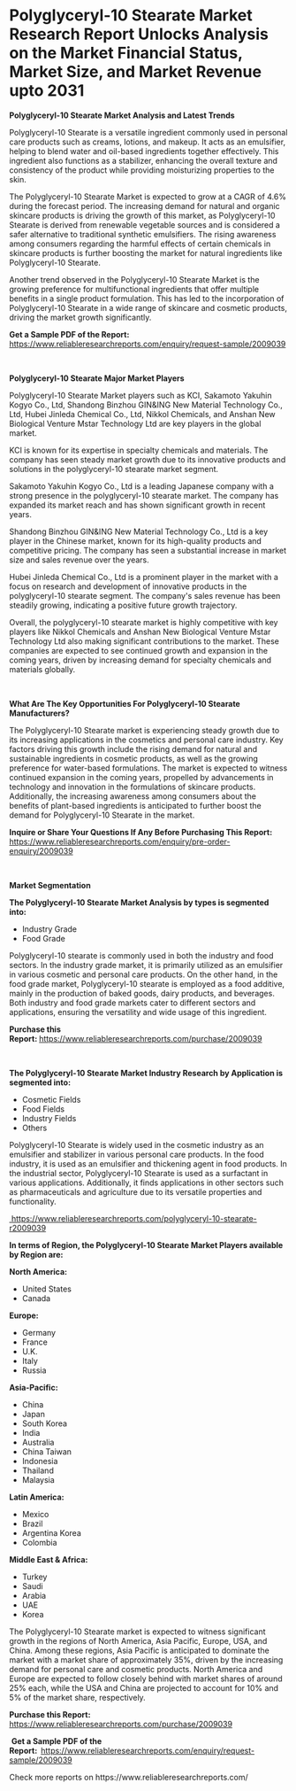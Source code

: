 <p><h1>Polyglyceryl-10 Stearate Market Research Report Unlocks Analysis on the Market Financial Status, Market Size, and Market Revenue upto 2031</h1></p><p><strong>Polyglyceryl-10 Stearate Market Analysis and Latest Trends</strong></p>
<p><p>Polyglyceryl-10 Stearate is a versatile ingredient commonly used in personal care products such as creams, lotions, and makeup. It acts as an emulsifier, helping to blend water and oil-based ingredients together effectively. This ingredient also functions as a stabilizer, enhancing the overall texture and consistency of the product while providing moisturizing properties to the skin.</p><p>The Polyglyceryl-10 Stearate Market is expected to grow at a CAGR of 4.6% during the forecast period. The increasing demand for natural and organic skincare products is driving the growth of this market, as Polyglyceryl-10 Stearate is derived from renewable vegetable sources and is considered a safer alternative to traditional synthetic emulsifiers. The rising awareness among consumers regarding the harmful effects of certain chemicals in skincare products is further boosting the market for natural ingredients like Polyglyceryl-10 Stearate.</p><p>Another trend observed in the Polyglyceryl-10 Stearate Market is the growing preference for multifunctional ingredients that offer multiple benefits in a single product formulation. This has led to the incorporation of Polyglyceryl-10 Stearate in a wide range of skincare and cosmetic products, driving the market growth significantly.</p></p>
<p><strong>Get a Sample PDF of the Report:&nbsp;</strong> <a href="https://www.reliableresearchreports.com/enquiry/request-sample/2009039">https://www.reliableresearchreports.com/enquiry/request-sample/2009039</a></p>
<p>&nbsp;</p>
<p><strong>Polyglyceryl-10 Stearate Major Market Players</strong></p>
<p><p>Polyglyceryl-10 Stearate Market players such as KCI, Sakamoto Yakuhin Kogyo Co., Ltd, Shandong Binzhou GIN&ING New Material Technology Co., Ltd, Hubei Jinleda Chemical Co., Ltd, Nikkol Chemicals, and Anshan New Biological Venture Mstar Technology Ltd are key players in the global market.</p><p>KCI is known for its expertise in specialty chemicals and materials. The company has seen steady market growth due to its innovative products and solutions in the polyglyceryl-10 stearate market segment.</p><p>Sakamoto Yakuhin Kogyo Co., Ltd is a leading Japanese company with a strong presence in the polyglyceryl-10 stearate market. The company has expanded its market reach and has shown significant growth in recent years.</p><p>Shandong Binzhou GIN&ING New Material Technology Co., Ltd is a key player in the Chinese market, known for its high-quality products and competitive pricing. The company has seen a substantial increase in market size and sales revenue over the years.</p><p>Hubei Jinleda Chemical Co., Ltd is a prominent player in the market with a focus on research and development of innovative products in the polyglyceryl-10 stearate segment. The company's sales revenue has been steadily growing, indicating a positive future growth trajectory.</p><p>Overall, the polyglyceryl-10 stearate market is highly competitive with key players like Nikkol Chemicals and Anshan New Biological Venture Mstar Technology Ltd also making significant contributions to the market. These companies are expected to see continued growth and expansion in the coming years, driven by increasing demand for specialty chemicals and materials globally.</p></p>
<p>&nbsp;</p>
<p><strong>What Are The Key Opportunities For Polyglyceryl-10 Stearate Manufacturers?</strong></p>
<p><p>The Polyglyceryl-10 Stearate market is experiencing steady growth due to its increasing applications in the cosmetics and personal care industry. Key factors driving this growth include the rising demand for natural and sustainable ingredients in cosmetic products, as well as the growing preference for water-based formulations. The market is expected to witness continued expansion in the coming years, propelled by advancements in technology and innovation in the formulations of skincare products. Additionally, the increasing awareness among consumers about the benefits of plant-based ingredients is anticipated to further boost the demand for Polyglyceryl-10 Stearate in the market.</p></p>
<p><strong>Inquire or Share Your Questions If Any Before Purchasing This Report:</strong> <a href="https://www.reliableresearchreports.com/enquiry/pre-order-enquiry/2009039">https://www.reliableresearchreports.com/enquiry/pre-order-enquiry/2009039</a></p>
<p>&nbsp;</p>
<p><strong>Market Segmentation</strong></p>
<p><strong>The Polyglyceryl-10 Stearate Market Analysis by types is segmented into:</strong></p>
<p><ul><li>Industry Grade</li><li>Food Grade</li></ul></p>
<p><p>Polyglyceryl-10 stearate is commonly used in both the industry and food sectors. In the industry grade market, it is primarily utilized as an emulsifier in various cosmetic and personal care products. On the other hand, in the food grade market, Polyglyceryl-10 stearate is employed as a food additive, mainly in the production of baked goods, dairy products, and beverages. Both industry and food grade markets cater to different sectors and applications, ensuring the versatility and wide usage of this ingredient.</p></p>
<p><strong>Purchase this Report:&nbsp;</strong><a href="https://www.reliableresearchreports.com/purchase/2009039">https://www.reliableresearchreports.com/purchase/2009039</a></p>
<p>&nbsp;</p>
<p><strong>The Polyglyceryl-10 Stearate Market Industry Research by Application is segmented into:</strong></p>
<p><ul><li>Cosmetic Fields</li><li>Food Fields</li><li>Industry Fields</li><li>Others</li></ul></p>
<p><p>Polyglyceryl-10 Stearate is widely used in the cosmetic industry as an emulsifier and stabilizer in various personal care products. In the food industry, it is used as an emulsifier and thickening agent in food products. In the industrial sector, Polyglyceryl-10 Stearate is used as a surfactant in various applications. Additionally, it finds applications in other sectors such as pharmaceuticals and agriculture due to its versatile properties and functionality.</p></p>
<p><a href="https://www.reliableresearchreports.com/polyglyceryl-10-stearate-r2009039">&nbsp;https://www.reliableresearchreports.com/polyglyceryl-10-stearate-r2009039</a></p>
<p><strong>In terms of Region, the Polyglyceryl-10 Stearate Market Players available by Region are:</strong></p>
<p>
    <p> <strong> North America: </strong>
        <ul>
            <li>United States</li>
            <li>Canada</li>
        </ul>
        </p> 
    <p> <strong> Europe: </strong>
        <ul>
            <li>Germany</li>
            <li>France</li>
            <li>U.K.</li>
            <li>Italy</li>
            <li>Russia</li>
        </ul>
        </p> 
    <p> <strong> Asia-Pacific: </strong>
        <ul>
            <li>China</li>
            <li>Japan</li>
            <li>South Korea</li>
            <li>India</li>
            <li>Australia</li>
            <li>China Taiwan</li>
            <li>Indonesia</li>
            <li>Thailand</li>
            <li>Malaysia</li>
        </ul>
        </p> 
    <p> <strong> Latin America: </strong>
        <ul>
            <li>Mexico</li>
            <li>Brazil</li>
            <li>Argentina Korea</li>
            <li>Colombia</li>
        </ul>
        </p> 
    <p> <strong> Middle East & Africa: </strong>
        <ul>
            <li>Turkey</li>
            <li>Saudi</li>
            <li>Arabia</li>
            <li>UAE</li>
            <li>Korea</li>
        </ul>
    </p>
    </p>
<p><p>The Polyglyceryl-10 Stearate market is expected to witness significant growth in the regions of North America, Asia Pacific, Europe, USA, and China. Among these regions, Asia Pacific is anticipated to dominate the market with a market share of approximately 35%, driven by the increasing demand for personal care and cosmetic products. North America and Europe are expected to follow closely behind with market shares of around 25% each, while the USA and China are projected to account for 10% and 5% of the market share, respectively.</p></p>
<p><strong>Purchase this Report: </strong><a href="https://www.reliableresearchreports.com/purchase/2009039">https://www.reliableresearchreports.com/purchase/2009039</a></p>
<p>&nbsp;<strong>Get a Sample PDF of the Report:&nbsp;&nbsp;</strong><a href="https://www.reliableresearchreports.com/enquiry/request-sample/2009039">https://www.reliableresearchreports.com/enquiry/request-sample/2009039</a></p>
<p><strong></strong></p>
<p>Check more reports on https://www.reliableresearchreports.com/</p>